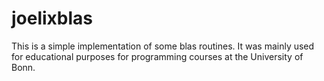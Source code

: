 # joelixblas
This is a simple implementation of some blas routines. It was mainly used for educational purposes for programming courses at the University of Bonn.
